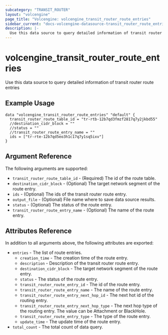 ```yaml
---
subcategory: "TRANSIT_ROUTER"
layout: "volcengine"
page_title: "Volcengine: volcengine_transit_router_route_entries"
sidebar_current: "docs-volcengine-datasource-transit_router_route_entries"
description: |-
  Use this data source to query detailed information of transit router route entries
---
```

# volcengine_transit_router_route_entries
Use this data source to query detailed information of transit router route entries
## Example Usage
```hcl
data "volcengine_transit_router_route_entries" "default" {
  transit_router_route_table_id = "tr-rtb-12b7qd3fmzf2817q7y2jkbd55"
  //destination_cidr_block = ""
  //status = ""
  //transit_router_route_entry_name = ""
  ids = ["tr-rte-12b7qd5eo3h1c17q7y1sq5ixv"]
}
```
## Argument Reference
The following arguments are supported:
* `transit_router_route_table_id` - (Required) The id of the route table.
* `destination_cidr_block` - (Optional) The target network segment of the route entry.
* `ids` - (Optional) The ids of the transit router route entry.
* `output_file` - (Optional) File name where to save data source results.
* `status` - (Optional) The status of the route entry.
* `transit_router_route_entry_name` - (Optional) The name of the route entry.

## Attributes Reference
In addition to all arguments above, the following attributes are exported:
* `entries` - The list of route entries.
    * `creation_time` - The creation time of the route entry.
    * `description` - Description of the transit router route entry.
    * `destination_cidr_block` - The target network segment of the route entry.
    * `status` - The status of the route entry.
    * `transit_router_route_entry_id` - The id of the route entry.
    * `transit_router_route_entry_name` - The name of the route entry.
    * `transit_router_route_entry_next_hop_id` - The next hot id of the routing entry.
    * `transit_router_route_entry_next_hop_type` - The next hop type of the routing entry. The value can be Attachment or BlackHole.
    * `transit_router_route_entry_type` - The type of the route entry.
    * `update_time` - The update time of the route entry.
* `total_count` - The total count of data query.


